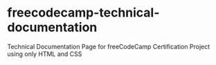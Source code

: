 # freecodecamp-technical-documentation
Technical Documentation Page for freeCodeCamp Certification Project using only HTML and CSS
